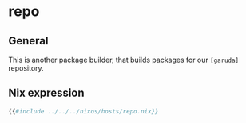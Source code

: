 # repo

## General

This is another package builder, that builds packages for our `[garuda]` repository.

## Nix expression

```nix
{{#include ../../../nixos/hosts/repo.nix}}
```
